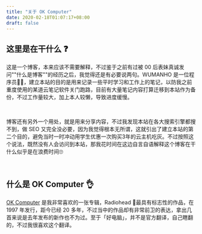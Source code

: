 ```yaml
---
title: "关于 OK Computer"
date: 2020-02-18T01:07:17+08:00
draft: false
---
```


## 这里是在干什么 :question:

这是一个博客，本来应该不需要解释，不过鉴于之前有过被 00 后表妹真诚发问""什么是博客""的经历之后，我觉得还是有必要说两句。WUMANHO 是一位程序员:man_technologist:，建立本站的目的是用来记录一些平时学习和工作上的笔记，以防我之前重度使用的某道云笔记软件关门跑路，目前有大量笔记内容打算迁移到本站作为备份，不过工作量较大，加上本人较懒，导致进度缓慢。  

&nbsp;

博客还有另外一个用处，就是用来分享内容，不过我发现本站在各大搜索引擎都搜不到，做 SEO 又完全没必要，因为我觉得根本无所谓，这就引出了建立本站的第二个目的，避免当时一时冲动用学生优惠一次购买3年的云主机吃灰。不过按照这个说法，既然没有人会访问到本站，那我花时间在这边自言自语解释这个博客在干什么似乎是在浪费时间:roll_eyes:

&nbsp;

## 什么是 OK Computer :ok_hand:

[OK Computer](https://baike.baidu.com/item/OK%20Computer) 是我非常喜欢的一张专辑，Radiohead :guitar:最具有标志性的作品，在 1997 年发行，距今已经 20 多年，不过当中的作品却有非常前卫的表达，拿出几首来说是去年发布的新作也不为过。至于「好电脑」，并不是官方翻译，自己瞎翻的，不过我很喜欢这个翻译。

